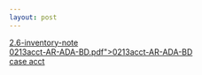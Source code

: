 ```yaml
---
layout: post
---
```

<a href="/Classes/Acct/2.6-inventory">2.6-inventory-note</a><br/>
<a href="/Classes/Acct/0213acct-AR-ADA-BD.pdf">0213acct-AR-ADA-BD.pdf">0213acct-AR-ADA-BD</a><br/>
<a href="https://drive.google.com/drive/folders/1PGtFMFvj4ZHD7Ajyhh6unWOguG8t_P-y?usp=sharing">case acct</a>

